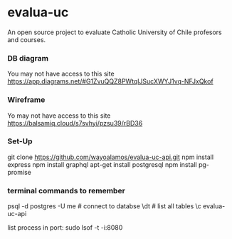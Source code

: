 # evalua-uc
An open source project to evaluate Catholic University of Chile profesors and courses. 

### DB diagram 
You may not have access to this site
https://app.diagrams.net/#G1ZvuQQZ8PWtqlJSucXWYJ1vq-NFJxQkof

### Wireframe
Yo may not have access to this site
https://balsamiq.cloud/s7svhyi/pzsu39/rBD36

### Set-Up
git clone https://github.com/wayoalamos/evalua-uc-api.git
npm install express
npm install graphql
apt-get install postgresql
npm install pg-promise

### terminal commands to remember
psql -d postgres -U me         # connect to databse
\dt                            # list all tables
\c evalua-uc-api                

list process in port:
sudo lsof -t -i:8080
